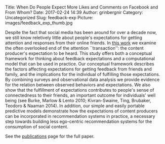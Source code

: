 Title: When Do People Expect More Likes and Comments on Facebook and From Whom?
Date: 2017-02-24 14:39
Author: grinbergnir
Category: Uncategorized
Slug: feedback-exp
Picture: images/feedback_exp_thumb.jpg

Despite the fact that social media has been around for over a decade now, we still know reletively little about people's expectations for getting attention and responses from their online friends. In [this work](/papers/feedback_exp.pdf) we examine the often overlooked end of the attention ``transaction'': the content producer's expectation to be heard. This study offers both a conceptual framework for thinking about feedback expectations and a computational model that can be used in practice. Our conceptual framework describes the factors affecting expectations for getting feedback from friends and family, and the implications for the individual of fulfilling those expectations. By combining surveys and observational data analysis we provide evidence for the relation between observed behaviors and expectations. We also show that the fulfillment of expectations contributes to people's sense of connectedness to their friends, an important outcome for individuals' well being (see Burke, Marlow & Lento 2010; Kivran-Swaine, Ting, Brubaker, Teodoro & Naaman 2014). In addition, our simple and easily portable predictive models demonstrate how the expectations of content producers can be incorporated in recommendation systems in practice, a necessary step towards building less ego-centric recommendation systems for the consumption of social content.

See the [publications][] page for the full paper. 

  [publications]: /pages/publications.html
